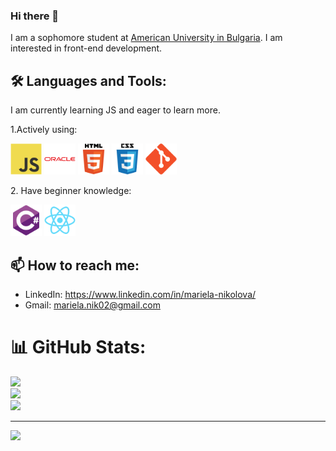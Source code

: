 ### Hi there 👋

I am a sophomore student at <a href="https://www.aubg.edu/home-bg/">American University in Bulgaria</a>. I am interested in front-end development.


## 🛠️ Languages and Tools:

I am currently learning JS and eager to learn more.

1.Actively using:
<p>
<img src="https://github.com/devicons/devicon/blob/master/icons/javascript/javascript-original.svg" alt="JavaScript" width="50px" height="50">
<img src=https://github.com/devicons/devicon/blob/master/icons/oracle/oracle-original.svg alt="Oracle SQL" width="50px" height="50px">
<img src=https://github.com/devicons/devicon/blob/master/icons/html5/html5-original-wordmark.svg alt="HTML" width="50px" height="50px">
<img src=https://github.com/devicons/devicon/blob/master/icons/css3/css3-original-wordmark.svg alt="CSS" width="50" height="50">
<img src=https://github.com/devicons/devicon/blob/master/icons/git/git-original.svg alt="GIT" width="50" height="50">
  </p>
  <p>
2. Have beginner knowledge:</P>
<p>
<img src=https://github.com/devicons/devicon/blob/master/icons/csharp/csharp-original.svg alt="C#" width="50" height="50">
<img src=https://github.com/devicons/devicon/blob/master/icons/react/react-original.svg alt="REACT" width="50" height="50">
  </p>

##  📫 How to reach me: 

- LinkedIn: <a href="https://www.linkedin.com/in/mariela-nikolova">https://www.linkedin.com/in/mariela-nikolova/</a>
- Gmail: <a href="mailto:mariela.nik02@gmail.com">mariela.nik02@gmail.com</a>

# 📊 GitHub Stats:
![](https://github-readme-stats.vercel.app/api?username=MariellaNik&theme=dark&hide_border=false&include_all_commits=false&count_private=false)<br/>
![](https://github-readme-streak-stats.herokuapp.com/?user=MariellaNik&theme=dark&hide_border=false)<br/>
![](https://github-readme-stats.vercel.app/api/top-langs/?username=MariellaNik&theme=dark&hide_border=false&include_all_commits=false&count_private=false&layout=compact)

---
[![](https://visitcount.itsvg.in/api?id=MariellaNik&icon=0&color=0)](https://visitcount.itsvg.in)

<!-- Here are some ideas to get you started:

- 🔭 I’m currently working on ...
- 🌱 I’m currently learning ...
- 👯 I’m looking to collaborate on ...
- 🤔 I’m looking for help with ...
- 💬 Ask me about ...
- 😄 Pronouns: ...
- ⚡ Fun fact: ...
-->
